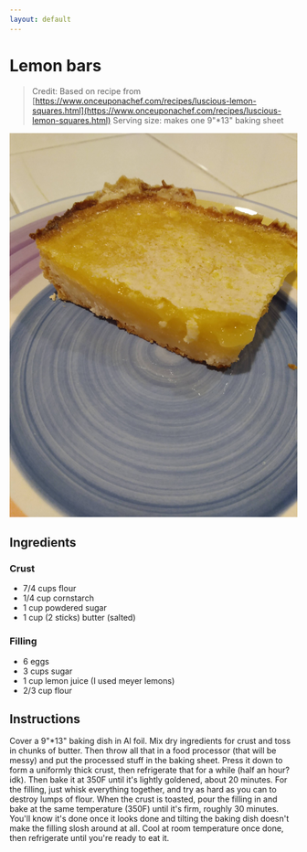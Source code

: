 ```yaml
---
layout: default
---
```

# Lemon bars
> Credit: Based on recipe from [https://www.onceuponachef.com/recipes/luscious-lemon-squares.html](https://www.onceuponachef.com/recipes/luscious-lemon-squares.html)
Serving size: makes one 9"\*13" baking sheet

![](lemon_bar.jpg)

## Ingredients
### Crust
* 7/4 cups flour
* 1/4 cup cornstarch
* 1 cup powdered sugar
* 1 cup (2 sticks) butter (salted)

### Filling
* 6 eggs
* 3 cups sugar
* 1 cup lemon juice (I used meyer lemons)
* 2/3 cup flour

## Instructions
Cover a 9"\*13" baking dish in Al foil. Mix dry ingredients for crust and toss in chunks of butter. Then throw all that in a food processor (that will be messy) and put the processed stuff in the baking sheet. Press it down to form a uniformly thick crust, then refrigerate that for a while (half an hour? idk). Then bake it at 350F until it's lightly goldened, about 20 minutes. For the filling, just whisk everything together, and try as hard as you can to destroy lumps of flour. When the crust is toasted, pour the filling in and bake at the same temperature (350F) until it's firm, roughly 30 minutes. You'll know it's done once it looks done and tilting the baking dish doesn't make the filling slosh around at all. Cool at room temperature once done, then refrigerate until you're ready to eat it.
